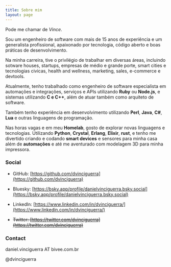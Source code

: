 ```yaml
---
title: Sobre mim
layout: page
---
```


Pode me chamar de _Vince_.

Sou um engenheiro de software com mais de 15 anos de experiência e um
generalista profissional, apaixonado por tecnologia, código aberto e boas
práticas de desenvolvimento.

Na minha carreira, tive o privilégio de trabalhar em diversas áreas, incluindo
sotware houses, startups, empresas de médio e grande porte, smart cities e
tecnologias civicas, health and wellness, marketing, sales, e-commerce e
devtools.

Atualmente, tenho trabalhado como engenheiro de software especialista em
automações e integrações, serviços e APIs utilizando **Ruby** ou **Node.js**, e
sistemas utilizando **C e C++**, além de atuar também como arquiteto de
software.

Também tenho experiência em desenvolvimento utilizando **Perl**, **Java**,
**C#**, **Lua** e outras linguagens de programação.

Nas horas vagas e em meu **Homelab**, gosto de explorar novas linguagens e
tecnologias. Utilizando **Python**, **Crystal**, **Erlang**, **Elixir**,
**rust**, e tenho me divertido criando e codando **smart devices** e sensores
para minha casa além de **automações** e até me aventurado com modelagem 3D para
minha impressora.



### Social

  * GitHub: [https://github.com/dvinciguerra](https://github.com/dvinciguerra)

  * Bluesky: [https://bsky.app/profile/danielvinciguerra.bsky.social](https://bsky.app/profile/danielvinciguerra.bsky.social)

  * LinkedIn: [https://www.linkedin.com/in/dvinciguerra/](https://www.linkedin.com/in/dvinciguerra/)

  * ~~Twitter: [https://twitter.com/dvinciguerra](https://twitter.com/dvinciguerra)~~

### Contact

daniel.vinciguerra AT bivee.com.br

@dvinciguerra

